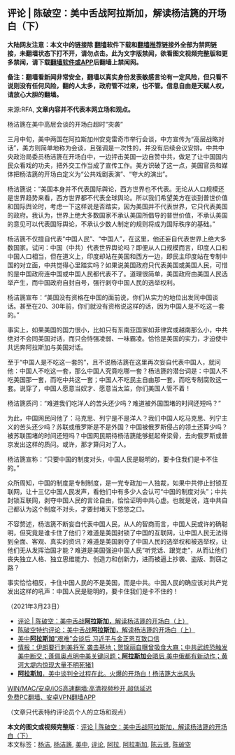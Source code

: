  <h2>评论 | 陈破空：美中舌战阿拉斯加，解读杨洁篪的开场白（下）</h2> <p class="notice"><b>大陆网友注意：本文中的链接除 <a href="https://github.com/bannedbook/fanqiang" >翻墙</a>软件下载和<a href="https://github.com/killgcd/justmysocks/blob/master/README.md">翻墙推荐</a>链接外全部为禁网链接，未翻墙状态下打不开，请勿点击。此为文字版禁闻，欲看图文视频完整版和更多禁闻，请下载<a href="https://github.com/bannedbook/fanqiang">翻墙软件或APP</a>后翻墙上禁闻网。</p><p>备注：翻墙看新闻非常安全，翻墙以真实身份发表敏感言论有一定风险，但只看不说则没有任何风险，翻的人太多，政府管不过来，也不管。信息自由是天赋人权，请放心大胆的翻墙。</b></p>  <div class="entry"> <p>来源:RFA, <strong>文章内容并不代表本网立场和观点。</strong></p> <p>&#26472;&#27905;&#31722;&#22312;&#32654;&#20013;&#39640;&#23618;&#20250;&#35848;&#30340;&#24320;&#22330;&#30333;&#36229;&#26102;&#8220;&#31361;&#34989;&#8221;             </p> <p>&#19977;&#26376;&#20013;&#26092;&#65292;&#32654;&#20013;&#20004;&#22269;&#22312;&#38463;&#25289;&#26031;&#21152;&#24030;&#23433;&#20811;&#38647;&#22855;&#24066;&#20030;&#34892;&#20250;&#35848;&#65292;&#20013;&#26041;&#23459;&#20256;&#20026;&#8220;&#39640;&#23618;&#25112;&#30053;&#23545;&#35805;&#8221;&#65292;&#32654;&#26041;&#21017;&#31616;&#21333;&#22320;&#31216;&#20026;&#20250;&#35848;&#65292;&#19988;&#24378;&#35843;&#26159;&#19968;&#27425;&#24615;&#30340;&#65292;&#24182;&#27809;&#26377;&#21518;&#32493;&#20250;&#35758;&#23433;&#25490;&#12290;&#20013;&#20849;&#20013;&#22830;&#25919;&#27835;&#23616;&#22996;&#21592;&#26472;&#27905;&#31722;&#22312;&#24320;&#22330;&#30333;&#20013;&#65292;&#19968;&#36793;&#25256;&#20987;&#32654;&#22269;&#19968;&#36793;&#33258;&#36190;&#20013;&#20849;&#65292;&#20570;&#36275;&#20102;&#35753;&#20013;&#22269;&#22269;&#20869;&#27665;&#20247;&#30475;&#25103;&#30340;&#21151;&#22827;&#65292;&#25226;&#22806;&#20132;&#24037;&#20316;&#24403;&#25104;&#20102;&#23459;&#20256;&#24037;&#20316;&#12290;&#32654;&#26041;&#35782;&#30772;&#20102;&#36825;&#19968;&#28857;&#65292;&#32654;&#22269;&#23448;&#21592;&#21644;&#23186;&#20307;&#25226;&#26472;&#27905;&#31722;&#30340;&#24320;&#22330;&#30333;&#23450;&#20041;&#20026;&#8220;&#20844;&#20849;&#25103;&#21095;&#34920;&#28436;&#8221;&#12289;&#8220;&#22840;&#22823;&#30340;&#28436;&#20986;&#8221;&#12290;</p> <p>&#26472;&#27905;&#31722;&#35828;&#65306;&#8220;&#32654;&#22269;&#26412;&#36523;&#24182;&#19981;&#20195;&#34920;&#22269;&#38469;&#33286;&#35770;&#65292;&#35199;&#26041;&#19990;&#30028;&#20063;&#19981;&#20195;&#34920;&#12290;&#26080;&#35770;&#20174;&#20154;&#21475;&#35268;&#27169;&#36824;&#26159;&#19990;&#30028;&#36235;&#21183;&#26469;&#30475;&#65292;&#35199;&#26041;&#19990;&#30028;&#37117;&#19981;&#20195;&#34920;&#20840;&#29699;&#33286;&#35770;&#12290;&#25152;&#20197;&#25105;&#20204;&#24076;&#26395;&#32654;&#26041;&#22312;&#35848;&#21040;&#26222;&#19990;&#20215;&#20540;&#21644;&#22269;&#38469;&#33286;&#35770;&#26102;&#65292;&#32771;&#34385;&#19968;&#19979;&#36825;&#26679;&#35828;&#26159;&#21542;&#36367;&#23454;&#65292;&#22240;&#20026;&#32654;&#22269;&#24182;&#19981;&#20195;&#34920;&#19990;&#30028;&#65292;&#23427;&#21482;&#20195;&#34920;&#32654;&#22269;&#30340;&#25919;&#24220;&#12290;&#25105;&#35748;&#20026;&#65292;&#19990;&#30028;&#19978;&#32477;&#22823;&#22810;&#25968;&#22269;&#23478;&#19981;&#25215;&#35748;&#32654;&#22269;&#25152;&#20513;&#23548;&#30340;&#26222;&#19990;&#20215;&#20540;&#65292;&#19981;&#25215;&#35748;&#32654;&#22269;&#30340;&#24847;&#35265;&#21487;&#20197;&#20195;&#34920;&#22269;&#38469;&#33286;&#35770;&#65292;&#19981;&#25215;&#35748;&#23569;&#25968;&#20154;&#21046;&#23450;&#30340;&#35268;&#21017;&#23558;&#25104;&#20026;&#22269;&#38469;&#31209;&#24207;&#30340;&#22522;&#30784;&#12290;&#8221;</p>  <p>&#26472;&#27905;&#31722;&#19981;&#20165;&#25797;&#33258;&#20195;&#34920;&#8220;&#20013;&#22269;&#20154;&#27665;&#8221;&#12289;&#8220;&#20013;&#22269;&#20154;&#8221;&#65292;&#22312;&#36825;&#37324;&#65292;&#20182;&#36824;&#22916;&#33258;&#20195;&#34920;&#19990;&#30028;&#19978;&#32477;&#22823;&#22810;&#25968;&#22269;&#23478;&#12290;&#35797;&#38382;&#65306;&#20013;&#22269;&#65288;&#20013;&#20849;&#65289;&#20195;&#34920;&#19990;&#30028;&#33286;&#35770;&#21527;&#65311;&#21363;&#20415;&#20174;&#20154;&#21475;&#35268;&#27169;&#32780;&#35328;&#65292;&#21360;&#24230;&#20154;&#21475;&#21644;&#20013;&#22269;&#20154;&#21475;&#30456;&#24403;&#65292;&#20294;&#22312;&#36947;&#20041;&#19978;&#65292;&#21360;&#24230;&#21364;&#31449;&#22312;&#32654;&#22269;&#21644;&#35199;&#26041;&#19968;&#36793;&#65292;&#21363;&#27665;&#20027;&#21360;&#24230;&#31449;&#22312;&#19987;&#21046;&#20013;&#22269;&#30340;&#23545;&#31435;&#38754;&#65292;&#20013;&#20849;&#35273;&#24471;&#24515;&#37324;&#36367;&#23454;&#21527;&#65311;&#22914;&#26524;&#35828;&#32654;&#22269;&#25919;&#24220;&#21482;&#20195;&#34920;&#32654;&#22269;&#25110;&#32654;&#22269;&#20154;&#27665;&#65292;&#21487;&#24796;&#30340;&#26159;&#20013;&#22269;&#25919;&#24220;&#36830;&#20013;&#22269;&#25110;&#20013;&#22269;&#20154;&#27665;&#37117;&#20195;&#34920;&#19981;&#20102;&#12290;&#36947;&#29702;&#24456;&#31616;&#21333;&#65292;&#32654;&#22269;&#25919;&#24220;&#30001;&#32654;&#22269;&#20154;&#27665;&#36873;&#20030;&#20135;&#29983;&#65292;&#32780;&#20013;&#22269;&#25919;&#24220;&#33258;&#23553;&#33258;&#21495;&#65292;&#24378;&#34892;&#21093;&#22842;&#20013;&#22269;&#20154;&#27665;&#30340;&#36873;&#20030;&#26435;&#21033;&#12290;</p> <p>&#26472;&#27905;&#31722;&#23459;&#24067;&#65306;&#8220;&#32654;&#22269;&#27809;&#26377;&#36164;&#26684;&#22312;&#20013;&#22269;&#30340;&#38754;&#21069;&#35828;&#65292;&#20320;&#20204;&#20174;&#23454;&#21147;&#30340;&#22320;&#20301;&#20986;&#21457;&#21516;&#20013;&#22269;&#35848;&#35805;&#12290;&#29978;&#33267;&#22312;20&#12289;30&#24180;&#21069;&#65292;&#20320;&#20204;&#23601;&#27809;&#26377;&#36164;&#26684;&#35828;&#36825;&#26679;&#30340;&#35805;&#65292;&#22240;&#20026;&#20013;&#22269;&#20154;&#26159;&#19981;&#21507;&#36825;&#19968;&#22871;&#30340;&#12290;&#8221;</p> <p>&#20107;&#23454;&#19978;&#65292;&#22914;&#26524;&#32654;&#22269;&#30340;&#22269;&#21147;&#24456;&#23567;&#65292;&#27604;&#22914;&#21482;&#26377;&#19996;&#21335;&#20122;&#22269;&#23478;&#22914;&#33778;&#24459;&#23486;&#25110;&#36234;&#21335;&#37027;&#20040;&#23567;&#65292;&#20013;&#20849;&#32477;&#23545;&#19981;&#20250;&#21516;&#32654;&#22269;&#23545;&#35805;&#65292;&#32780;&#21482;&#20250;&#24643;&#24378;&#20940;&#24369;&#12289;&#19968;&#21619;&#38712;&#20940;&#12290;&#24688;&#24688;&#26159;&#32654;&#22269;&#30340;&#23454;&#21147;&#65292;&#25165;&#36843;&#20351;&#20013;&#20849;&#36828;&#22868;&#38463;&#25289;&#26031;&#21152;&#19982;&#32654;&#22269;&#23545;&#35805;&#12290;</p> <p>&#33267;&#20110;&#8220;&#20013;&#22269;&#20154;&#26159;&#19981;&#21507;&#36825;&#19968;&#22871;&#30340;&#8221;&#65292;&#19988;&#19981;&#35828;&#26472;&#27905;&#31722;&#22312;&#36825;&#37324;&#20877;&#27425;&#22916;&#33258;&#20195;&#34920;&#20013;&#22269;&#20154;&#65292;&#23601;&#38382;&#20182;&#65306;&#20013;&#22269;&#20154;&#19981;&#21507;&#36825;&#19968;&#22871;&#65292;&#37027;&#20040;&#20013;&#22269;&#20154;&#31350;&#31455;&#21507;&#21738;&#19968;&#22871;&#65311;&#26472;&#27905;&#31722;&#30340;&#28508;&#21488;&#35789;&#26159;&#65306;&#20013;&#22269;&#20154;&#19981;&#21507;&#32654;&#22269;&#37027;&#19968;&#22871;&#65292;&#32780;&#21507;&#20013;&#20849;&#36825;&#19968;&#22871;&#65307;&#20013;&#22269;&#20154;&#19981;&#21507;&#27665;&#20027;&#33258;&#30001;&#37027;&#19968;&#22871;&#65292;&#32780;&#21507;&#19987;&#21046;&#33104;&#36133;&#36825;&#19968;&#22871;&#12290;&#35828;&#31359;&#20102;&#65292;&#20013;&#22269;&#20154;&#24895;&#24847;&#24403;&#22900;&#25165;&#12289;&#24895;&#24847;&#24403;&#22826;&#30417;&#65292;&#20320;&#20204;&#32654;&#22269;&#20154;&#31649;&#19981;&#30528;&#65281;</p>  <p>&#26472;&#27905;&#31722;&#36136;&#38382;&#65306;&#8220;&#38590;&#36947;&#25105;&#20204;&#21507;&#27915;&#20154;&#30340;&#33510;&#22836;&#36824;&#23569;&#21527;&#65311;&#38590;&#36947;&#34987;&#22806;&#22269;&#22260;&#22581;&#30340;&#26102;&#38388;&#36824;&#30701;&#21527;&#65311;&#8221;</p> <p>&#20026;&#27492;&#65292;&#20013;&#22269;&#32593;&#27665;&#38382;&#20182;&#20102;&#65306;&#39532;&#20811;&#24605;&#12289;&#21015;&#23425;&#26159;&#19981;&#26159;&#27915;&#20154;&#65311;&#25105;&#20204;&#20013;&#22269;&#20154;&#21507;&#39532;&#20811;&#24605;&#12289;&#21015;&#23425;&#20027;&#20041;&#30340;&#33510;&#22836;&#36824;&#23569;&#21527;&#65311;&#33487;&#32852;&#25110;&#20420;&#32599;&#26031;&#26159;&#19981;&#26159;&#22806;&#22269;&#65311;&#20013;&#22269;&#34987;&#20420;&#32599;&#26031;&#20405;&#21344;&#30340;&#39046;&#22303;&#36824;&#31639;&#23569;&#21527;&#65311;&#34987;&#33487;&#32852;&#22260;&#22581;&#30340;&#26102;&#38388;&#36824;&#30701;&#21527;&#65311;&#20013;&#22269;&#32593;&#27665;&#26399;&#24453;&#26472;&#27905;&#31722;&#33021;&#22815;&#25402;&#36215;&#33034;&#26753;&#39592;&#65292;&#21435;&#21521;&#20420;&#32599;&#26031;&#25110;&#26222;&#20140;&#21457;&#20986;&#36825;&#26679;&#30340;&#36136;&#38382;&#12290;&#25110;&#35768;&#65292;&#37027;&#25165;&#31639;&#38382;&#23545;&#20102;&#20154;&#12290;</p> <p>&#26472;&#27905;&#31722;&#23459;&#31216;&#65306;&#8220;&#21482;&#35201;&#20013;&#22269;&#30340;&#21046;&#24230;&#23545;&#22836;&#65292;&#20013;&#22269;&#20154;&#27665;&#26159;&#32874;&#26126;&#30340;&#65292;&#35201;&#21345;&#20303;&#25105;&#20204;&#26159;&#21345;&#19981;&#20303;&#30340;&#12290;&#8221;</p> <p>&#20247;&#25152;&#21608;&#30693;&#65292;&#20013;&#22269;&#30340;&#21046;&#24230;&#26159;&#19987;&#21046;&#21046;&#24230;&#65292;&#26159;&#19968;&#20826;&#19987;&#25919;&#21152;&#19968;&#20154;&#29420;&#35009;&#65292;&#22914;&#26524;&#20013;&#20849;&#20572;&#27490;&#23553;&#38145;&#20114;&#32852;&#32593;&#65292;&#35753;&#21313;&#19977;&#20159;&#20013;&#22269;&#20154;&#27665;&#21457;&#22768;&#65292;&#30475;&#20182;&#20204;&#20013;&#26377;&#22810;&#23569;&#20154;&#20250;&#35748;&#21487;&#8220;&#20013;&#22269;&#30340;&#21046;&#24230;&#23545;&#22836;&#8221;&#65307;&#20013;&#20849;&#23553;&#38145;&#20114;&#32852;&#32593;&#65292;&#21093;&#22842;&#20013;&#22269;&#20154;&#27665;&#30340;&#35328;&#35770;&#33258;&#30001;&#65292;&#24688;&#24688;&#35777;&#26126;&#20013;&#20849;&#24515;&#34394;&#12290;&#20063;&#23601;&#26159;&#35828;&#65292;&#36830;&#20013;&#20849;&#33258;&#24049;&#37117;&#35748;&#20026;&#36825;&#20010;&#21046;&#24230;&#19981;&#23545;&#22836;&#65292;&#25165;&#35201;&#23553;&#22581;&#22825;&#19979;&#24736;&#24736;&#20043;&#21475;&#12290;</p>  <p>&#19981;&#23481;&#36184;&#36848;&#65292;&#26472;&#27905;&#31722;&#19981;&#26029;&#22916;&#33258;&#20195;&#34920;&#20013;&#22269;&#20154;&#27665;&#65292;&#20174;&#20154;&#30340;&#26234;&#21830;&#32780;&#35328;&#65292;&#20013;&#22269;&#20154;&#27665;&#25110;&#35768;&#30340;&#30830;&#32874;&#26126;&#65292;&#20294;&#31350;&#31455;&#26159;&#35841;&#21345;&#20303;&#20102;&#20182;&#20204;&#65311;&#38590;&#36947;&#26159;&#32654;&#22269;&#23553;&#38145;&#20102;&#20013;&#22269;&#30340;&#20114;&#32852;&#32593;&#65292;&#35753;&#20013;&#22269;&#20154;&#27665;&#26080;&#27861;&#24471;&#21040;&#20840;&#38754;&#12289;&#23458;&#35266;&#12289;&#30495;&#23454;&#30340;&#36164;&#35759;&#65311;&#38590;&#36947;&#26159;&#32654;&#22269;&#21093;&#22842;&#20102;&#20013;&#22269;&#20154;&#27665;&#30340;&#36873;&#20030;&#26435;&#21644;&#34987;&#36873;&#20030;&#26435;&#65292;&#35753;&#20182;&#20204;&#26080;&#20174;&#21457;&#25381;&#27835;&#22269;&#25165;&#33021;&#65311;&#38590;&#36947;&#26159;&#32654;&#22269;&#24378;&#36843;&#20013;&#22269;&#20154;&#27665;&#8220;&#21548;&#20826;&#35805;&#12289;&#36319;&#20826;&#36208;&#8221;&#65292;&#20174;&#32780;&#35753;&#20182;&#20204;&#20007;&#22833;&#29420;&#31435;&#20154;&#26684;&#12289;&#29420;&#31435;&#24605;&#32500;&#33021;&#21147;&#12289;&#21019;&#36896;&#21147;&#21644;&#21019;&#26032;&#21147;&#65292;&#36827;&#32780;&#34987;&#36924;&#19978;&#25220;&#34989;&#12289;&#30423;&#29256;&#12289;&#21117;&#31363;&#20043;&#36335;&#65311;</p> <p>&#20107;&#23454;&#24688;&#24688;&#30456;&#21453;&#65292;&#21345;&#20303;&#20013;&#22269;&#20154;&#27665;&#30340;&#19981;&#26159;&#32654;&#22269;&#65292;&#32780;&#26159;&#20013;&#20849;&#12290;&#20013;&#22269;&#20154;&#27665;&#30340;&#30830;&#24212;&#35813;&#23545;&#20849;&#20135;&#20826;&#21457;&#20986;&#36825;&#26679;&#30340;&#21564;&#22768;&#65306;&#20013;&#22269;&#20154;&#27665;&#26159;&#32874;&#26126;&#30340;&#65292;&#35201;&#21345;&#20303;&#25105;&#20204;&#26159;&#21345;&#19981;&#20303;&#30340;&#65281;</p> <p>&#65288;2021&#24180;3&#26376;23&#26085;&#65289;</p> <ul class='op-related-articles' title='相关阅读'> <li><a href='https://www.bannedbook.org/bnews/comments/20210322/1510385.html' target='_blank'>评论 | 陈破空：美中舌战<b>阿拉斯加</b>，解读杨洁篪的开场白（上）</a></li> <li><a href='https://www.bannedbook.org/bnews/taiwannews/20210322/1510368.html' target='_blank'>陈破空特约评论：美中舌战<b>阿拉斯加</b>，解读杨洁篪的开场白（上）</a></li> <li><a href='https://www.bannedbook.org/bnews/ssgc/20210322/1510311.html' target='_blank'>美中<b>阿拉斯加</b>“艰难”会谈后 习近平与金正恩互致口信</a></li> <li><a href='https://www.bannedbook.org/bnews/bannedvideo/20210322/1510245.html' target='_blank'>情报：伊朗要行刺美将军 袭击基地；贺锦丽自曝曾吸食大麻；中共武统恐触发美中断交；蓬佩奥点明中美关键问题；<b>阿拉斯加</b>会晤后 美中俄都有新动作；黄河大堤内惊现大量不明死猪1</a></li> <li><a href='https://www.bannedbook.org/bnews/bannedvideo/20210322/1509941.html' target='_blank'><b>阿拉斯加</b>，美中谈判全过程在此。火爆的开场白！杨洁篪大出风头</a></li> </ul> <p class="texttj"> <a href="https://github.com/bannedbook/fanqiang/wiki/V2ray%E6%9C%BA%E5%9C%BA" target="_blank">WIN/MAC/安卓/iOS高速翻墙:高清视频秒开,超低延迟</a><br/> <a href="https://github.com/bannedbook/fanqiang/wiki/%E7%A6%81%E9%97%BB%E7%BD%91%E5%AE%89%E5%8D%93%E7%BF%BB%E5%A2%99%E6%96%B0%E9%97%BBAPP" target="_blank">免费PC翻墙、安卓VPN翻墙APP</a></p> <p>&#65288;&#25991;&#31456;&#21482;&#20195;&#34920;&#29305;&#32422;&#35780;&#35770;&#21592;&#20010;&#20154;&#30340;&#31435;&#22330;&#21644;&#35266;&#28857;&#65289;</p><a name='sharetosocial'></a>       <div><b>本文的图文或视频完整版</b>：<a href='https://www.bannedbook.org/bnews/comments/20210322/1510386.html'>评论 | 陈破空：美中舌战阿拉斯加，解读杨洁篪的开场白（下）</a></div>  </div><!--END ENTRY--> <div class="postfooter"> <div>本文标签：<a href="https://www.bannedbook.org/bnews/tag/%E6%9D%A8%E6%B4%81/" rel="tag">杨洁</a>, <a href="https://www.bannedbook.org/bnews/tag/%e6%9d%a8%e6%b4%81%e7%af%aa/" rel="tag">杨洁篪</a>, <a href="https://www.bannedbook.org/bnews/tag/%e7%be%8e%e4%b8%ad/" rel="tag">美中</a>, <a href="https://www.bannedbook.org/bnews/tag/%E8%AF%84%E8%AE%BA/" rel="tag">评论</a>, <a href="https://www.bannedbook.org/bnews/tag/%E9%98%BF%E6%8B%89/" rel="tag">阿拉</a>, <a href="https://www.bannedbook.org/bnews/tag/%e9%98%bf%e6%8b%89%e6%96%af%e5%8a%a0/" rel="tag">阿拉斯加</a>, <a href="https://www.bannedbook.org/bnews/tag/%e9%99%88%e4%ba%91%e8%b4%a4/" rel="tag">陈云贤</a>, <a href="https://www.bannedbook.org/bnews/tag/%e9%99%88%e7%a0%b4%e7%a9%ba/" rel="tag">陈破空</a></div>  </div><!--END POSTFOOTER--> 